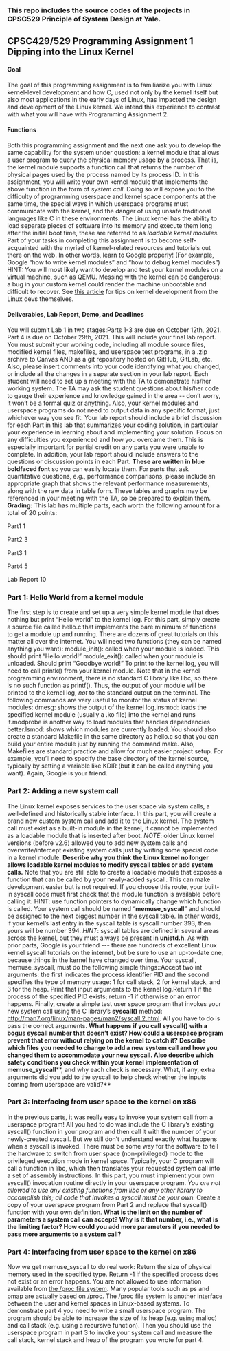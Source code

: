 ### This repo includes the source codes of the projects in CPSC529 Principle of System Design at Yale.

## CPSC429/529 Programming Assignment 1 Dipping into the Linux Kernel

#### Goal

The goal of this programming assignment is to familiarize you with Linux kernel-level development and how C, used not only by the kernel itself but also most applications in the early days of Linux, has impacted the design and development of the Linux kernel. We intend this experience to contrast with what you will have with Programming Assignment 2. 

#### Functions

Both this programming assignment and the next one ask you to develop the same capability for the system under question: a kernel module that allows a user program to query the physical memory usage by a process. That is, the kernel module supports a function call that returns the number of physical pages used by the process named by its process ID. 
In this assignment, you will write your own kernel module that implements the above function in the form of *system call*. Doing so will expose you to the difficulty of programming userspace and kernel space components at the same time, the special ways in which userspace programs must communicate with the kernel, and the danger of using unsafe traditional languages like C in these environments.
The Linux kernel has the ability to load separate pieces of software into its memory and execute them long after the initial boot time, these are referred to as *loadable kernel modules.* Part of your tasks in completing this assignment is to become self-acquainted with the myriad of kernel-related resources and tutorials out there on the web. In other words, learn to Google properly! (For example, Google “how to write kernel modules” and “how to debug kernel modules”) 
HINT: You will most likely want to develop and test your kernel modules on a virtual machine, such as QEMU. Messing with the kernel can be dangerous: a bug in your custom kernel could render the machine unbootable and difficult to recover. See [this article](https://lwn.net/Articles/660404/) for tips on kernel development from the Linux devs themselves. 

#### Deliverables, Lab Report, Demo, and Deadlines

You will submit Lab 1 in two stages:Parts 1-3 are due on October 12th, 2021. Part 4 is due on October 29th, 2021. This will include your final lab report. 
You must submit your working code, including all module source files, modified kernel files, makefiles, and userspace test programs, in a .zip archive to Canvas AND as a git repository hosted on GitHub, GitLab, etc. Also, please insert comments into your code identifying what you changed, or include all the changes in a separate section in your lab report. 
Each student will need to set up a meeting with the TA to demonstrate his/her working system. The TA may ask the student questions about his/her code to gauge their experience and knowledge gained in the area -- don’t worry, it won’t be a formal quiz or anything. Also, your kernel modules and userspace programs do not need to output data in any specific format, just whichever way you see fit. 
Your lab report should include a brief discussion for each Part in this lab that summarizes your coding solution, in particular your experience in learning about and implementing your solution. Focus on any difficulties you experienced and how you overcame them. This is especially important for partial credit on any parts you were unable to complete. In addition, your lab report should include answers to the questions or discussion points in each Part. **These are written in blue boldfaced font** so you can easily locate them. For parts that ask quantitative questions, e.g., performance comparisons, please include an appropriate graph that shows the relevant performance measurements, along with the raw data in table form. These tables and graphs may be referenced in your meeting with the TA, so be prepared to explain them.
**Grading:** This lab has multiple parts, each worth the following amount for a total of 20 points:

Part1 1

Part2 3

Part3 1

Part4 5

Lab Report 10

### Part 1: Hello World from a kernel module
The first step is to create and set up a very simple kernel module that does nothing but print “Hello world” to the kernel log. For this part, simply create a source file called hello.c that implements the bare minimum of functions to get a module up and running. There are dozens of great tutorials on this matter all over the internet. 
You will need two functions (they can be named anything you want): module_init(): called when your module is loaded. This should print “Hello world!” module_exit(): called when your module is unloaded. Should print “Goodbye world!”
To print to the kernel log, you will need to call printk() from your kernel module. Note that in the kernel programming environment, there is no standard C library like libc, so there is no such function as printf(). Thus, the output of your module will be printed to the kernel log, *not* to the standard output on the terminal.
The following commands are very useful to monitor the status of kernel modules: dmesg: shows the output of the kernel log.insmod: loads the specified kernel module (usually a .ko file) into the kernel and runs it.modprobe is another way to load modules that handles dependencies better.lsmod: shows which modules are currently loaded. 
You should also create a standard Makefile in the same directory as hello.c so that you can build your entire module just by running the command make. Also, Makefiles are standard practice and allow for much easier project setup. For example, you’ll need to specify the base directory of the kernel source, typically by setting a variable like KDIR (but it can be called anything you want). Again, Google is your friend. 

### Part 2: Adding a new system call

The Linux kernel exposes services to the user space via system calls, a well-defined and historically stable interface. In this part, you will create a brand new custom system call and add it to the Linux kernel. The system call must exist as a built-in module in the kernel, it cannot be implemented as a loadable module that is inserted after boot. 
*NOTE*: older Linux kernel versions (before v2.6) allowed you to add new system calls and overwrite/intercept existing system calls just by writing some special code in a kernel module. 
**Describe why you think the Linux kernel no longer allows loadable kernel modules to modify syscall tables or add system calls.** 
Note that you are still able to create a loadable module that exposes a function that can be called by your newly-added syscall. This can make development easier but is not required. If you choose this route, your built-in syscall code must first check that the module function is available before calling it. 
HINT: use function pointers to dynamically change which function is called. 
Your system call should be named “**memuse_syscall**” and should be assigned to the next biggest number in the syscall table. In other words, if your kernel’s last entry in the syscall table is syscall number 393, then yours will be number 394. 
*HINT*: syscall tables are defined in several areas across the kernel, but they must always be present in **unistd.h**. As with prior parts, Google is your friend --- there are hundreds of excellent Linux kernel syscall tutorials on the internet, but be sure to use an up-to-date one, because things in the kernel have changed over time. 
Your syscall, memuse_syscall, must do the following simple things::Accept two int arguments: the first indicates the process identifier PID and the second specifies the type of memory usage: 1 for call stack, 2 for kernel stack, and 3 for the heap. Print that input arguments to the kernel log.Return 1 if the process of the specified PID exists; return -1 if otherwise or an error happens.
Finally, create a simple test user space program that invokes your new system call using the C library’s **syscall()** method: http://man7.org/linux/man-pages/man2/syscall.2.html. All you have to do is pass the correct arguments.
**What happens if you call** **syscall()** **with a bogus syscall number that doesn’t exist? How could a userspace program prevent that error without relying on the kernel to catch it?**
**Describe which files you needed to change to add a new system call and how you changed them to accommodate your new syscall. Also describe which safety conditions you check within your kernel implementation of** **memuse_syscall****, and why each check is necessary. What, if any, extra arguments did you add to the syscall to help check whether the inputs coming from userspace are valid?**

### Part 3: Interfacing from user space to the kernel on x86

In the previous parts, it was really easy to invoke your system call from a userspace program! All you had to do was include the C library’s existing syscall() function in your program and then call it with the number of your newly-created syscall. 
But we still don’t understand exactly what happens when a syscall is invoked. There must be some way for the software to tell the hardware to switch from user space (non-privileged) mode to the privileged execution mode in kernel space. 
Typically, your C program will call a function in libc, which then translates your requested system call into a set of assembly instructions. In this part, you must implement your own syscall() invocation routine directly in your userspace program.
*You are not allowed to use any existing functions from libc or any other library to accomplish this; all code that invokes a syscall must be your own.*
Create a copy of your userspace program from Part 2 and replace that syscall() function with your own definition. 
**What is the limit on the number of parameters a system call can accept? Why is it that number, i.e., what is the limiting factor? How could you add more parameters if you needed to pass more arguments to a system call?**

### Part 4: Interfacing from user space to the kernel on x86
Now we get memuse_syscall to do real work:
Return the size of physical memory used in the specified type. Return -1 if the specified process does not exist or an error happens.
You are not allowed to use information available from [the /proc file system](https://www.kernel.org/doc/Documentation/filesystems/proc.txt). Many popular tools such as ps and pmap are actually based on /proc. The /proc file system is another interface between the user and kernel spaces in Linux-based systems.
To demonstrate part 4 you need to write a small userspace program. The program should be able to increase the size of its heap (e.g. using malloc) and call stack (e.g. using a recursive function). Then you should use the userspace program in part 3 to invoke your system call and measure the call stack, kernel stack and heap of the program you wrote for part 4.
